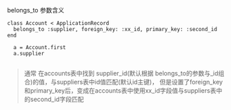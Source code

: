 belongs_to 参数含义



~~~
class Account < ApplicationRecord
  belongs_to :supplier, foreign_key: :xx_id, primary_key: :second_id
end

~~~

```
  a = Account.first
  a.supplier
  
```

> 通常 在accounts表中找到 supplier_id(默认根据 belongs_to的参数与_id组合)的值，与suppliers表中id值匹配(默认id主键)，
> 但是设置了foreign_key和primary_key后，变成在accounts表中使用xx_id字段值与suppliers表中的second_id字段匹配
